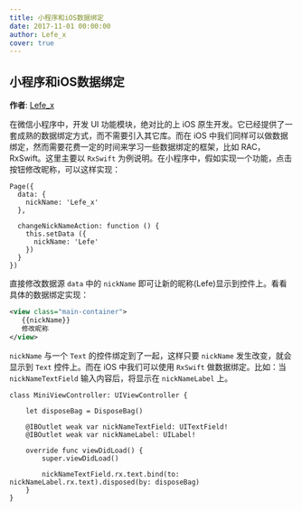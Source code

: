 ```yaml
---
title: 小程序和iOS数据绑定
date: 2017-11-01 00:00:00
author: Lefe_x
cover: true
---
```


小程序和iOS数据绑定
------------------

**作者**: [Lefe_x](https://weibo.com/u/5953150140)

在微信小程序中，开发 UI 功能模块，绝对比的上 iOS 原生开发。它已经提供了一套成熟的数据绑定方式，而不需要引入其它库。而在 iOS 中我们同样可以做数据绑定，然而需要花费一定的时间来学习一些数据绑定的框架，比如 RAC，RxSwift。这里主要以 `RxSwift` 为例说明。在小程序中，假如实现一个功能，点击按钮修改昵称，可以这样实现：

```objc
Page({
  data: {
    nickName: 'Lefe_x'
  },
  
  changeNickNameAction: function () {
    this.setData ({
      nickName: 'Lefe'
    })
  }
})
```

直接修改数据源 `data` 中的 `nickName` 即可让新的昵称(Lefe)显示到控件上。看看具体的数据绑定实现：

```xml
<view class="main-container">
   {{nickName}}
   修改昵称
</view>
```

`nickName` 与一个 `Text` 的控件绑定到了一起，这样只要 `nickName` 发生改变，就会显示到 `Text` 控件上。而在 iOS 中我们可以使用 `RxSwift` 做数据绑定。比如：当 `nickNameTextField` 输入内容后，将显示在 `nickNameLabel` 上。

```objc
class MiniViewController: UIViewController {
    
    let disposeBag = DisposeBag()

    @IBOutlet weak var nickNameTextField: UITextField!
    @IBOutlet weak var nickNameLabel: UILabel!
    
    override func viewDidLoad() {
        super.viewDidLoad()

        nickNameTextField.rx.text.bind(to: nickNameLabel.rx.text).disposed(by: disposeBag)
    }
}
```